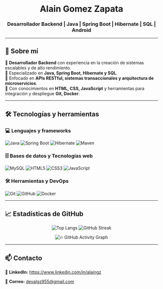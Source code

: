 <h1 align="center">Alain Gomez Zapata</h1>
<h3 align="center">Desarrollador Backend | Java | Spring Boot | Hibernate | SQL | Android</h3>

---

## 🚀 Sobre mí  
🔹 **Desarrollador Backend** con experiencia en la creación de sistemas escalables y de alto rendimiento.  
🔹 Especializado en **Java, Spring Boot, Hibernate y SQL**.  
🔹 Enfocado en **APIs RESTful, sistemas transaccionales y arquitectura de microservicios**.  
🔹 Con conocimientos en **HTML, CSS, JavaScript** y herramientas para integración y despliegue **Git, Docker**.  

---

## 🛠️ Tecnologías y herramientas  

  
### 💻 Lenguajes y frameworks  
![Java](https://img.shields.io/badge/Java-ED8B00?style=for-the-badge&logo=openjdk&logoColor=white)    ![Spring Boot](https://img.shields.io/badge/Spring%20Boot-6DB33F?style=for-the-badge&logo=springboot&logoColor=white)  ![Hibernate](https://img.shields.io/badge/Hibernate-59666C?style=for-the-badge&logo=hibernate&logoColor=white)  ![Maven](https://img.shields.io/badge/Maven-C71A36?style=for-the-badge&logo=apachemaven&logoColor=white)  

### 🗄️ Bases de datos y Tecnologías web 
![MySQL](https://img.shields.io/badge/MySQL-4479A1?style=for-the-badge&logo=mysql&logoColor=white)  ![HTML5](https://img.shields.io/badge/HTML5-E34F26?style=for-the-badge&logo=html5&logoColor=white)  ![CSS3](https://img.shields.io/badge/CSS3-1572B6?style=for-the-badge&logo=css3&logoColor=white)  ![JavaScript](https://img.shields.io/badge/JavaScript-F7DF1E?style=for-the-badge&logo=javascript&logoColor=black)  

### 🛠️ Herramientas y DevOps  
![Git](https://img.shields.io/badge/Git-F05032?style=for-the-badge&logo=git&logoColor=white)  ![GitHub](https://img.shields.io/badge/GitHub-181717?style=for-the-badge&logo=github&logoColor=white)  ![Docker](https://img.shields.io/badge/Docker-2496ED?style=for-the-badge&logo=docker&logoColor=white)  
 
---

## 📈 Estadísticas de GitHub  

<div align="center">
  
 ![Top Langs](https://github-readme-stats.vercel.app/api/top-langs/?username=AlainGZ&layout=compact&theme=tokyonight)   ![GitHub Streak](https://github-readme-streak-stats.herokuapp.com/?user=AlainGZ&theme=tokyonight)  


![🔥 GitHub Activity Graph](https://github-readme-activity-graph.vercel.app/graph?username=AlainGZ&theme=tokyo-night)


</div>  

---

## 📫 Contacto  
📩 **LinkedIn:** https://www.linkedin.com/in/alaingz

📧 **Correo:** devalgz955@gmail.com

